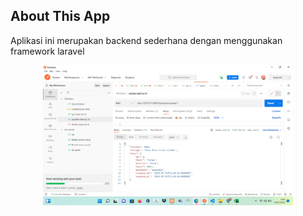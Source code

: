 ## About This App
Aplikasi ini merupakan backend sederhana dengan menggunakan framework laravel

<p align="center"><a href="https://laravel.com" target="_blank"><img src="https://github.com/ninanoptrina19/RESTRARAVEL/blob/main/screenshot/Screenshot%20(111).png" width="400"></a></p>



